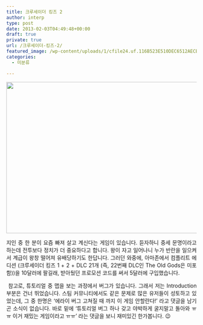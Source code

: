 ```yaml
---
title: 크루세이더 킹즈 2
author: interp
type: post
date: 2013-02-03T04:49:48+00:00
draft: true
private: true
url: /크루세이더-킹즈-2/
featured_image: /wp-content/uploads/1/cfile24.uf.116B523E510DEC6512AECB.jpg
categories:
  - 미분류

---
```

<p style="text-align: center; clear: none; float: none;">
  <img src="http://interp.iwinv.net/wp-content/uploads/1/cfile24.uf.116B523E510DEC6512AECB.jpg" class="aligncenter" width="640" height="400" filename="CK2-Logo.jpg" filemime="image/jpeg" style="width: 640px; height: 400px;" />
</p>

<p style="text-align: justify;">
  지인 중 한 분이 요즘 빠져 살고 계신다는 게임이 있습니다. 듣자하니 중세 문명이라고 하는데 전투보다 정치가 더 중요하다고 합니다. 왕이 자고 일어나니 누가 반란을 일으켜서 계급이 왕창 떨어져 유배당하기도 한답니다. 그러던 와중에, 아마존에서 컴플리트 에디션 (크루세이더 킹즈 1 + 2 + DLC 21개 (즉, 22번째 DLC인 The Old Gods은 미포함))을 10달러에 팔길래, 받아뒀던 프로모션 코드를 써서 5달러에 구입했습니다.&nbsp;
</p>

<p style="text-align: justify;">
  &nbsp;참고로, 튜토리얼 중 맵을 보는 과정에서 버그가 있습니다. 그래서 저는 Introduction 부분은 건너 뛰었습니다. 스팀 커뮤니티에서도 같은 문제로 많은 유저들이 성토하고 있었는데, 그 중 한명은 &#8216;에라이 버그 고쳐질 때 까지 이 게임 안할란다!&#8217; 라고 댓글을 남기곤 소식이 없습니다. 바로 밑에 &#8216;튜토리얼 버그 하나 갖고 야박하게 굴지말고 돌아와 ㅠㅠ 이거 재밌는 게임이라고 ㅠㅠ&#8217; 라는 댓글을 보니 재미있긴 한가봅니다. 😉
</p>